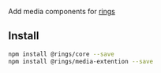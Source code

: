 Add media components for [rings](https://www.rings.com)

## Install

```bash
npm install @rings/core --save
npm install @rings/media-extention --save
```
